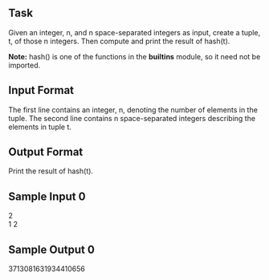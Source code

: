 <h2> Task </h2>
Given an integer, n, and n space-separated integers as input, create a tuple, t, of those n integers. Then compute and print the result of hash(t).

<strong>Note:</strong> hash() is one of the functions in the __builtins__ module, so it need not be imported.

<h2> Input Format </h2>

The first line contains an integer, n, denoting the number of elements in the tuple.
The second line contains n space-separated integers describing the elements in tuple t.

<h2> Output Format </h2>

Print the result of hash(t).

<h2> Sample Input 0 </h2>

2<br>
1 2

<h2> Sample Output 0 </h2>

3713081631934410656
